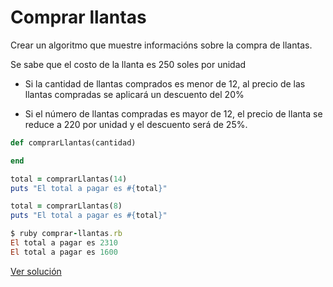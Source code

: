 # Comprar llantas

Crear un algoritmo que muestre informacións sobre la compra de llantas.  

Se sabe que el costo de la llanta es 250 soles por unidad

* Si la cantidad de llantas comprados es menor de 12, al precio de las llantas compradas se aplicará un descuento del 20%

* Si el número de llantas compradas es mayor de 12, el precio de llanta se reduce a 220 por unidad y el descuento será de 25%.


```ruby
def comprarLlantas(cantidad)

end

total = comprarLlantas(14)
puts "El total a pagar es #{total}"

total = comprarLlantas(8)
puts "El total a pagar es #{total}"
```

```ruby
$ ruby comprar-llantas.rb
El total a pagar es 2310
El total a pagar es 1600
```

[Ver solución](./../../soluciones/fundamentos/condicionales/comprar-llantas.rb)
